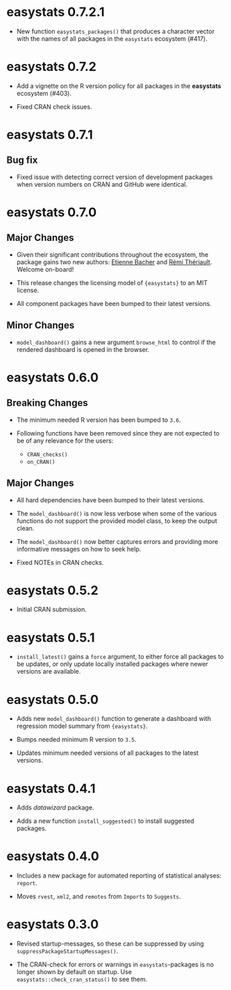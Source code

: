 # easystats 0.7.2.1

* New function `easystats_packages()` that produces a character vector with
  the names of all packages in the `easystats` ecosystem (#417).

# easystats 0.7.2

* Add a vignette on the R version policy for all packages in the **easystats**
  ecosystem (#403).

* Fixed CRAN check issues.

# easystats 0.7.1

## Bug fix

* Fixed issue with detecting correct version of development packages when version
  numbers on CRAN and GitHub were identical.

# easystats 0.7.0

## Major Changes

- Given their significant contributions throughout the ecosystem, the package
  gains two new authors: [Etienne Bacher](https://github.com/etiennebacher) 
  and [Rémi Thériault](https://github.com/rempsyc). Welcome on-board!

- This release changes the licensing model of `{easystats}` to an MIT license.

- All component packages have been bumped to their latest versions.
  
## Minor Changes

- `model_dashboard()` gains a new argument `browse_html` to control if the
  rendered dashboard is opened in the browser.

# easystats 0.6.0

## Breaking Changes

- The minimum needed R version has been bumped to `3.6`.

* Following functions have been removed since they are not expected to be of
  any relevance for the users:

  - `CRAN_checks()`
  - `on_CRAN()`

## Major Changes

* All hard dependencies have been bumped to their latest versions.

* The `model_dashboard()` is now less verbose when some of the various functions
  do not support the provided model class, to keep the output clean.

* The `model_dashboard()` now better captures errors and providing more
  informative messages on how to seek help.

* Fixed NOTEs in CRAN checks.

# easystats 0.5.2

* Initial CRAN submission.

# easystats 0.5.1

* `install_latest()` gains a `force` argument, to either force all packages
  to be updates, or only update locally installed packages where newer
  versions are available.

# easystats 0.5.0

* Adds new `model_dashboard()` function to generate a dashboard with regression
  model summary from `{easystats}`.

* Bumps needed minimum R version to `3.5`.

* Updates minimum needed versions of all packages to the latest versions.

# easystats 0.4.1

* Adds *datawizard* package.

* Adds a new function `install_suggested()` to install suggested packages.

# easystats 0.4.0

* Includes a new package for automated reporting of statistical analyses:
  `report`.

* Moves `rvest`, `xml2`, and `remotes` from `Imports` to `Suggests`.

# easystats 0.3.0

* Revised startup-messages, so these can be suppressed by using
  `suppressPackageStartupMessages()`.

* The CRAN-check for errors or warnings in `easystats`-packages is no longer
  shown by default on startup. Use `easystats::check_cran_status()` to see them.

